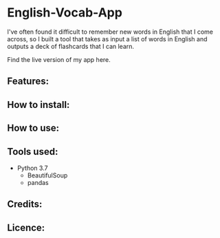 # English-Vocab-App

I've often found it difficult to remember new words in English that I come across, so I built a tool that takes as input a list of words in English and outputs a deck of flashcards that I can learn.

Find the live version of my app here.

## Features:

## How to install:

## How to use:


## Tools used:
* Python 3.7
  * BeautifulSoup
  * pandas

## Credits:

## Licence:
